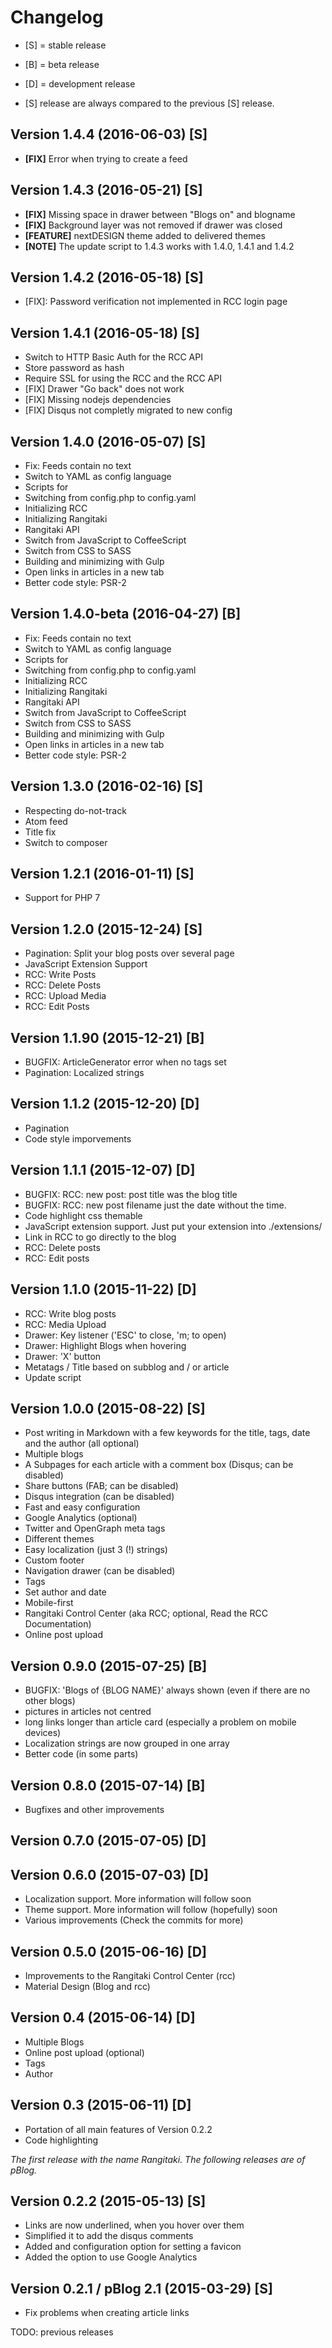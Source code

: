 # Changelog

 - [S] = stable release
 - [B] = beta release
 - [D] = development release


 - [S] release are always compared to the previous [S] release.

## Version 1.4.4 (2016-06-03) [S]
 - **[FIX]** Error when trying to create a feed

## Version 1.4.3 (2016-05-21) [S]
 - **[FIX]** Missing space in drawer between "Blogs on" and blogname
 - **[FIX]** Background layer was not removed if drawer was closed
 - **[FEATURE]** nextDESIGN theme added to delivered themes
 - **[NOTE]** The update script to 1.4.3 works with 1.4.0, 1.4.1 and 1.4.2

## Version 1.4.2 (2016-05-18) [S]
 - [FIX]: Password verification not implemented in RCC login page

## Version 1.4.1 (2016-05-18) [S]
 - Switch to HTTP Basic Auth for the RCC API
 - Store password as hash
 - Require SSL for using the RCC and the RCC API
 - [FIX] Drawer "Go back" does not work
 - [FIX] Missing nodejs dependencies
 - [FIX] Disqus not completly migrated to new config

## Version 1.4.0 (2016-05-07) [S]

 - Fix: Feeds contain no text
 - Switch to YAML as config language
 - Scripts for
  - Switching from config.php to config.yaml
  - Initializing RCC
  - Initializing Rangitaki
 - Rangitaki API
 - Switch from JavaScript to CoffeeScript
 - Switch from CSS to SASS
 - Building and minimizing with Gulp
 - Open links in articles in a new tab
 - Better code style: PSR-2

## Version 1.4.0-beta (2016-04-27) [B]

 - Fix: Feeds contain no text
 - Switch to YAML as config language
 - Scripts for
  - Switching from config.php to config.yaml
  - Initializing RCC
  - Initializing Rangitaki
 - Rangitaki API
 - Switch from JavaScript to CoffeeScript
 - Switch from CSS to SASS
 - Building and minimizing with Gulp
 - Open links in articles in a new tab
 - Better code style: PSR-2


## Version 1.3.0 (2016-02-16) [S]

 - Respecting do-not-track
 - Atom feed
 - Title fix
 - Switch to composer

## Version 1.2.1 (2016-01-11) [S]

 - Support for PHP 7

## Version 1.2.0 (2015-12-24) [S]

 - Pagination: Split your blog posts over several page
 - JavaScript Extension Support
 - RCC: Write Posts
 - RCC: Delete Posts
 - RCC: Upload Media
 - RCC: Edit Posts

## Version 1.1.90 (2015-12-21) [B]

 - BUGFIX: ArticleGenerator error when no tags set
 - Pagination: Localized strings

## Version 1.1.2 (2015-12-20) [D]

 - Pagination
 - Code style imporvements

## Version 1.1.1 (2015-12-07) [D]

 - BUGFIX: RCC: new post: post title was the blog title
 - BUGFIX: RCC: new post filename just the date without the time.
 - Code highlight css themable
 - JavaScript extension support. Just put your extension into ./extensions/
 - Link in RCC to go directly to the blog
 - RCC: Delete posts
 - RCC: Edit posts

## Version 1.1.0 (2015-11-22) [D]

 - RCC: Write blog posts
 - RCC: Media Upload
 - Drawer: Key listener ('ESC' to close, 'm; to open)
 - Drawer: Highlight Blogs when hovering
 - Drawer: 'X' button
 - Metatags / Title based on subblog and / or article
 - Update script

## Version 1.0.0 (2015-08-22) [S]

 - Post writing in Markdown with a few keywords for the title, tags, date and the author (all optional)
 - Multiple blogs
 - A Subpages for each article with a comment box (Disqus; can be disabled)
 - Share buttons (FAB; can be disabled)
 - Disqus integration (can be disabled)
 - Fast and easy configuration
 - Google Analytics (optional)
 - Twitter and OpenGraph meta tags
 - Different themes
 - Easy localization (just 3 (!) strings)
 - Custom footer
 - Navigation drawer (can be disabled)
 - Tags
 - Set author and date
 - Mobile-first
 - Rangitaki Control Center (aka RCC; optional, Read the RCC Documentation)
  - Online post upload

## Version 0.9.0 (2015-07-25) [B]

 - BUGFIX: 'Blogs of {BLOG NAME}' always shown (even if there are no other blogs)
 - pictures in articles not centred
 - long links longer than article card (especially a problem on mobile devices)
 - Localization strings are now grouped in one array
 - Better code (in some parts)

## Version 0.8.0 (2015-07-14) [B]

 - Bugfixes and other improvements

## Version 0.7.0 (2015-07-05) [D]

## Version 0.6.0 (2015-07-03) [D]

 - Localization support. More information will follow soon
 - Theme support. More information will follow (hopefully) soon
 - Various improvements (Check the commits for more)

## Version 0.5.0 (2015-06-16) [D]

 - Improvements to the Rangitaki Control Center (rcc)
 - Material Design (Blog and rcc)

## Version 0.4 (2015-06-14) [D]

 - Multiple Blogs
 - Online post upload (optional)
 - Tags
 - Author

## Version 0.3 (2015-06-11) [D]

 - Portation of all main features of Version 0.2.2
 - Code highlighting

*The first release with the name Rangitaki.
The following releases are of pBlog.*

## Version 0.2.2 (2015-05-13) [S]

 - Links are now underlined, when you hover over them
 - Simplified it to add the disqus comments
 - Added and configuration option for setting a favicon
 - Added the option to use Google Analytics

## Version 0.2.1 / pBlog 2.1 (2015-03-29) [S]

 - Fix problems when creating article links

TODO: previous releases
